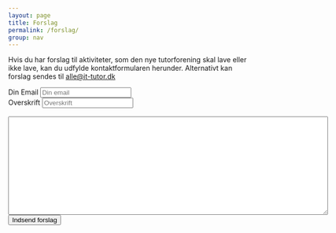 ```yaml
---
layout: page
title: Forslag
permalink: /forslag/
group: nav
---
```


Hvis du har forslag til aktiviteter, som den nye tutorforening skal lave eller ikke lave, kan du udfylde kontaktformularen herunder. Alternativt kan forslag sendes til [alle@it-tutor.dk](mailto:alle@it-tutor.dk)

<form action="https://getsimpleform.com/messages?form_api_token=910d804bba2783c53638739d33772b5b" method="post">
  <!-- the redirect_to is optional, the form will redirect to the referrer on submission -->
  <input type='hidden' name='redirect_to' value='http://www.it-tutor.dk/tak' />
  <!-- all your input fields here.... -->
  Din Email
  <input type='text' name="email" placeholder="Din email" /> <br />
  Overskrift
  <input type="text" name="overskrift" placeholder="Overskrift"/> <br />
  <br />
  <textarea style='width: 650px; height: 200px;' rows="20" cols="50" type='textarea'  placeholder="Dit forslag" name='message' >
  </textarea>
  <br />
  <input type='submit' value='Indsend forslag' />
</form>
